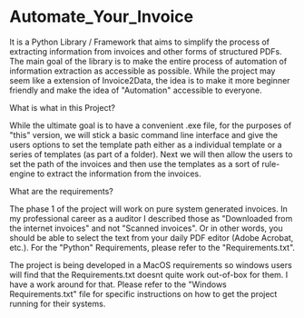 # Automate_Your_Invoice

It is a Python Library / Framework that aims to simplify the process of extracting information from invoices and other forms of structured PDFs. The main goal of the library is to make the entire process of automation of information extraction as accessible as possible. While the project may seem like a extension of Invoice2Data, the idea is to make it more beginner friendly and make the idea of "Automation" accessible to everyone. 

What is what in this Project?

While the ultimate goal is to have a convenient .exe file, for the purposes of "this" version, we will stick a basic command line interface and give the users options to set the template path either as a individual template or a series of templates (as part of a folder). Next we will then allow the users to set the path of the invoices and then use the templates as a sort of rule-engine to extract the information from the invoices.

What are the requirements?

The phase 1 of the project will work on pure system generated invoices. In my professional career as a auditor I described those as "Downloaded from the internet invoices" and not "Scanned invoices". Or in other words, you should be able to select the text from your daily PDF editor (Adobe Acrobat, etc.). For the "Python" Requirements, please refer to the "Requirements.txt".

The project is being developed in a MacOS requirements so windows users will find that the Requirements.txt doesnt quite work out-of-box for them. I have a work around for that. Please refer to the "Windows Requirements.txt" file for specific instructions on how to get the project running for their systems.

